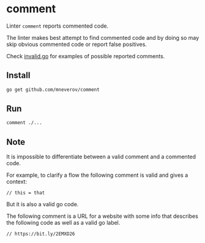 # comment

Linter `comment` reports commented code.

The linter makes best attempt to find commented code and by doing so may skip obvious commented code or report false
positives.

Check [invalid.go](./testdata/src/comment/invalid.go) for examples of possible reported comments.

## Install

```sh
go get github.com/mneverov/comment
```

## Run

```sh
comment ./...
```

## Note

It is impossible to differentiate between a valid comment and a commented code.

For example, to clarify a flow the following comment is valid and gives a context:

```
// this = that
```

But it is also a valid go code.

The following comment is a URL for a website with some info that describes the following code as well as a valid go
label.

```
// https://bit.ly/2EMXD26
```
